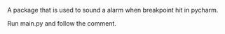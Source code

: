 A package that is used to sound a alarm when breakpoint hit in pycharm.

Run main.py and follow the comment.
